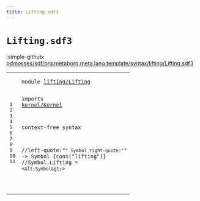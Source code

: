 ```yaml
---
title: Lifting.sdf3
---
```


# `Lifting.sdf3`

:simple-github: [pdmosses/sdf/org.metaborg.meta.lang.template/syntax/lifting/Lifting.sdf3]

[pdmosses/sdf/org.metaborg.meta.lang.template/syntax/lifting/Lifting.sdf3]: https://github.com/pdmosses/sdf/blob/master/org.metaborg.meta.lang.template/syntax/lifting/Lifting.sdf3 "The source file on GitHub"

<div class="sdf3"><table class="highlighttable"><tbody><tr><td class="linenos"><div class="linenodiv"><pre><span></span>1
2
3
4
5
6
7
8
9
10
11
</pre></div></td>
<td class="code"><pre><code><span class="keyword">module</span> <a href="../../sdf2-core/Sdf2-Syntax.sdf3#lifting/Lifting_128_143" id="lifting/Lifting_7_22" title="Referenced at ../../sdf2-core/Sdf2-Syntax.sdf3 line 7">lifting/Lifting</a>

<span class="keyword">imports</span> <a href="../../kernel/Kernel.sdf3#kernel/Kernel_7_20" id="kernel/Kernel_32_45" title="Defined at ../../kernel/Kernel.sdf3 line 1">kernel/Kernel</a>


<span class="keyword">context-free syntax</span>

<span class="layout">//left-quote:"`" Symbol right-quote:"`" -&gt; Symbol  {cons("lifting")}</span>
<span class="layout">//Symbol.Lifting = &lt;`&lt;Symbol&gt;`&gt;</span>

     
</code></pre></td></tr></tbody></table></div>